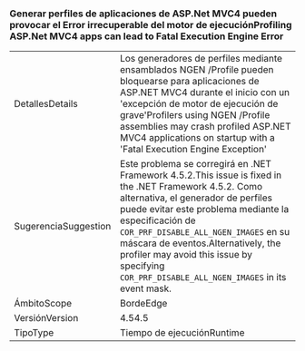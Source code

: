 ### <a name="profiling-aspnet-mvc4-apps-can-lead-to-fatal-execution-engine-error"></a><span data-ttu-id="96cb4-101">Generar perfiles de aplicaciones de ASP.Net MVC4 pueden provocar el Error irrecuperable del motor de ejecución</span><span class="sxs-lookup"><span data-stu-id="96cb4-101">Profiling ASP.Net MVC4 apps can lead to Fatal Execution Engine Error</span></span>

|   |   |
|---|---|
|<span data-ttu-id="96cb4-102">Detalles</span><span class="sxs-lookup"><span data-stu-id="96cb4-102">Details</span></span>|<span data-ttu-id="96cb4-103">Los generadores de perfiles mediante ensamblados NGEN /Profile pueden bloquearse para aplicaciones de ASP.NET MVC4 durante el inicio con un 'excepción de motor de ejecución de grave'</span><span class="sxs-lookup"><span data-stu-id="96cb4-103">Profilers using NGEN /Profile assemblies may crash profiled ASP.NET MVC4 applications on startup with a 'Fatal Execution Engine Exception'</span></span>|
|<span data-ttu-id="96cb4-104">Sugerencia</span><span class="sxs-lookup"><span data-stu-id="96cb4-104">Suggestion</span></span>|<span data-ttu-id="96cb4-105">Este problema se corregirá en .NET Framework 4.5.2.</span><span class="sxs-lookup"><span data-stu-id="96cb4-105">This issue is fixed in the .NET Framework 4.5.2.</span></span> <span data-ttu-id="96cb4-106">Como alternativa, el generador de perfiles puede evitar este problema mediante la especificación de <code>COR_PRF_DISABLE_ALL_NGEN_IMAGES</code> en su máscara de eventos.</span><span class="sxs-lookup"><span data-stu-id="96cb4-106">Alternatively, the profiler may avoid this issue by specifying <code>COR_PRF_DISABLE_ALL_NGEN_IMAGES</code> in its event mask.</span></span>|
|<span data-ttu-id="96cb4-107">Ámbito</span><span class="sxs-lookup"><span data-stu-id="96cb4-107">Scope</span></span>|<span data-ttu-id="96cb4-108">Borde</span><span class="sxs-lookup"><span data-stu-id="96cb4-108">Edge</span></span>|
|<span data-ttu-id="96cb4-109">Versión</span><span class="sxs-lookup"><span data-stu-id="96cb4-109">Version</span></span>|<span data-ttu-id="96cb4-110">4.5</span><span class="sxs-lookup"><span data-stu-id="96cb4-110">4.5</span></span>|
|<span data-ttu-id="96cb4-111">Tipo</span><span class="sxs-lookup"><span data-stu-id="96cb4-111">Type</span></span>|<span data-ttu-id="96cb4-112">Tiempo de ejecución</span><span class="sxs-lookup"><span data-stu-id="96cb4-112">Runtime</span></span>|

